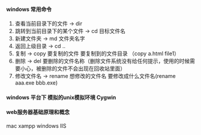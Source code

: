 #### windows 常用命令
1. 查看当前目录下的文件 ->  dir
2. 跳转到当前目录下的某个文件 -> cd 目标文件名
3. 新建文件夹   -> md 文件夹名字
4. 返回上级目录 -> cd ..
5. 复制 -> copy 要复制的文件 要复制到的文件目录 （copy a.html file1）
6. 删除 -> del 要删除的文件名称（删除文件系统没有给任何提示，使用的时候需要小心，被删除的文件不会出现在回收站里面）
7. 修改文件名 -> rename 想修改的文件名 要修改成什么文件名(rename aaa.exe bbb.exe)

#### windows 平台下 模拟的unix模拟环境 Cygwin

#### web服务器基础原理和概念

mac xampp
windows IIS

